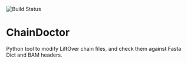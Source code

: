 ![Build Status](https://github.com/cassisnaro/ChainDoctor/workflows/pytesting/badge.svg)

# ChainDoctor
Python tool to modify LiftOver chain files, and check them against Fasta Dict and BAM headers.
